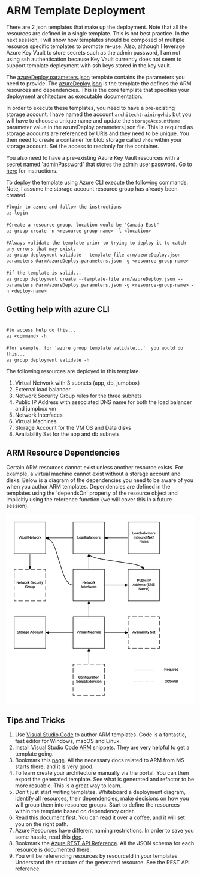 # ARM Template Deployment

There are 2 json templates that make up the deployment. Note that all the resources are defined in a single template.  This is not best practice.  In the next session, I will show how templates should be composed of multiple resource specific templates to promote re-use.
Also, although I leverage Azure Key Vault to store secrets such as the admin password, I am not using ssh authentication because Key Vault currently does not seem to support template deployment with ssh keys stored in the key vault.

The [azureDeploy.parameters.json](./azureDeploy.parameters.json) template contains the parameters you need to provide. 
The [azureDeploy.json](./azureDeploy.json) is the template the defines the ARM resources and dependencies. This is the core template that specifies your deployment architecture as executable documentation.

In order to execute these templates, you need to have a pre-existing storage account.  I have named the account `architechtrainingvhds` but you will have to choose a unique name and update the `storageAccountName` parameter value in the azureDeploy.parameters.json file. This is required as storage accounts are referenced by URIs and they need to be unique.   You then need to create a container for blob storage called `vhds` within your storage account.  Set the access to readonly for the container.

You also need to have a pre-existing Azure Key Vault resources with a secret named 'adminPassword' that stores the admin user password.  Go to [here](https://docs.microsoft.com/en-us/azure/azure-resource-manager/resource-manager-keyvault-parameter) for instructions.

To deploy the template using Azure CLI execute the following commands.  Note, I assume the storage account resource group has already been created.

```
#login to azure and follow the instructions
az login

#Create a resource group, location would be "Canada East"
az group create -n <resource-group-name> -l <location>

#Always validate the template prior to trying to deploy it to catch any errors that may exist.
az group deployment validate --template-file arm/azureDeploy.json --parameters @arm/azureDeploy.parameters.json -g <resource-group-name>

#if the template is valid...
az group deployment create --template-file arm/azureDeploy.json --parameters @arm/azureDeploy.parameters.json -g <resource-group-name> -n <deploy-name>
```
## Getting help with azure CLI

```

#to access help do this...
az <command> -h

#for example, for 'azure group template validate...'  you would do this...
az group deployment validate -h

```
The following resources are deployed in this template.

1. Virtual Network with 3 subnets (app, db, jumpbox)
2. External load balancer
3. Network Security Group rules for the three subnets
4. Public IP Address with associated DNS name for both the load balancer and jumpbox vm
5. Network Interfaces
6. Virtual Machines
7. Storage Account for the VM OS and Data disks
8. Availability Set for the app and db subnets

## ARM Resource Dependencies 

Certain ARM resources cannot exist unless another resource exists.  For example, a virtual machine cannot exist without a storage account and disks.  Below is a diagram of the dependencies you need to be aware of you when you author ARM templates.  Dependencies are defined in the templates using the 'dependsOn' property of the resource object and implicitly using the reference function (we will cover this in a future session).

![ARM Resource dependencies](arm_resource_dependencies.png)

## Tips and Tricks

1. Use [Visual Studio Code](https://code.visualstudio.com/) to author ARM templates.  Code is a fantastic, fast editor for Windows, macOS and Linux.
2. Install Visual Studio Code [ARM snippets](https://docs.microsoft.com/en-us/azure/azure-resource-manager/resource-manager-vs-code).  They are very helpful to get a template going. 
3. Bookmark this [page](https://docs.microsoft.com/en-us/azure/azure-resource-manager/resource-manager-template-best-practices). 
All the necessary docs related to ARM from MS starts there, and it is very good.
4. To learn create your architecture manually via the portal.  You can then export the generated template.  See what is generated and refactor to be more resuable.  This is a great way to learn.
5. Don't just start writing templates.  Whiteboard a deployment diagram, identify all resources, their dependencies, make decisions on how you will group them into resource groups.  Start to define the resources within the template based on dependency order.
6. Read [this document](https://docs.microsoft.com/en-us/azure/azure-resource-manager/best-practices-resource-manager-design-templates) first. You can read it over a coffee, and it will set you on the right path.
7. Azure Resources have different naming restrictions.  In order to save you some hassle, read this [doc](https://docs.microsoft.com/en-us/azure/guidance/guidance-naming-conventions).
8. Bookmark the [Azure REST API Reference](https://docs.microsoft.com/en-us/rest/api/). All the JSON schema for each resource is documented there.
9. You will be referencing resources by resourceId in your templates.  Understand the structure of the generated resource. See the REST API reference.








